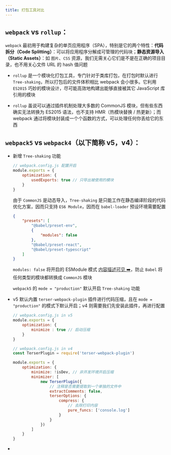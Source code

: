 ```yaml
---
title: 打包工具对比
---
```


## `webpack` vs `rollup`：

`webpack` 最初用于构建复杂的单页应用程序（SPA），特别是它的两个特性：**代码拆分（Code Splitting）**：可以将应用程序分解成可管理的代码块；**静态资源导入（Static Assets）**：如 `图片`、`CSS` 资源，我们无需关心它们是不是在正确的项目目录，也不用关心文件 URL 的 hash 值问题

- `rollup` 是一个模块化打包工具，专门针对于类库打包，在打包时默认进行 `Tree-shaking`，所以打包后的文件体积相比 webpack 会小很多。它利用 `ES2015` 巧妙的模块设计，尽可能高效地构建出能够直接被其它 JavaScript 库引用的模块

- `rollup` 虽说可以通过插件机制处理大多数的 CommonJS 模块，但有些东西确实无法转换为 ES2015 语法，也不支持 HMR（热模块替换 / 热更新）；而 webpack 通过将模块封装成一个个函数的方式，可以处理任何你丢给它的东西

## `webpack5` vs `webpack4`（以下简称 v5，v4）：

- 新增 `Tree-shaking` 功能

    ```js
    // webpack.config.js 配置开启
    module.exports = {
        optimization: {
            usedExports: true // 只导出被使用的模块
        }
    }
    ```

    由于 `CommonJS` 是动态导入，`Tree-shaking` 是只能工作在静态编译阶段的代码优化方案，因而只支持 `ES6 Module`，因而在 `babel-loader` 预设环境需要配置

    ```json
    {
        "presets": [
            "@babel/preset-env",
            {
                "modules": false
            },
            "@babel/preset-react",
            "@babel/preset-typescript"
        ]
    }
    ```

    `modules: false` 将开启的 ESModule 模式 [内容描述可见 ➡️](https://github.com/babel/babel-loader/issues/521)，防止 `Babel` 将任何类型的模块都转换成 `CommonJS` 模块

    `webpack5` 的 `mode = "production"` 默认开启 `Tree-shaking` 功能

- v5 默认内置 `terser-webpack-plugin` 插件进行代码压缩，且在 `mode = "production"` 的模式下默认开启；v4 则需要我们先安装此插件，再进行配置

    ```js
    // webpack.config.js in v5
    module.exports = {
        optimization: {
            minimize : true // 启动压缩
        }
    }

    // webpack.config.js in v4
    const TerserPlugin = require('terser-webpack-plugin')

    module.exports = { 
        optimization: {
            minimize: !isDev, // 非开发环境开启压缩
            minimizer: [
                new TerserPlugin({
                    // 注释是否需要提取到一个单独的文件中
                    extractComments: false,
                    terserOptions: { 
                        compress: {
                            // 去除打印内容
                            pure_funcs: ['console.log'] 
                        }
                    }
                })
            ]
        }
    }
    ```

- 